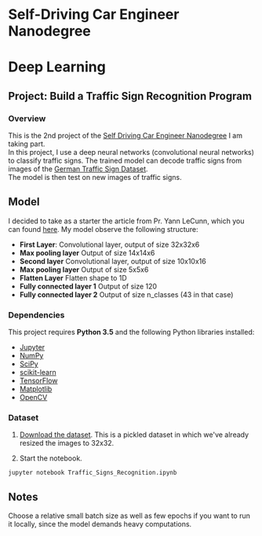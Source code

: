 # Self-Driving Car Engineer Nanodegree
# Deep Learning
## Project: Build a Traffic Sign Recognition Program

### Overview

This is the 2nd project of the <a href="https://www.udacity.com/course/self-driving-car-engineer-nanodegree--nd013">Self Driving Car Engineer Nanodegree</a> I am taking part. <br>
In this project, I use a deep neural networks (convolutional neural networks) to classify traffic signs. The trained model can decode traffic signs from images of the [German Traffic Sign Dataset](http://benchmark.ini.rub.de/?section=gtsrb&subsection=dataset). <br>
The model is then test on new images of traffic signs. 

## Model
I decided to take as a starter the article from Pr. Yann LeCunn, which you can found [here](http://yann.lecun.com/exdb/publis/pdf/sermanet-ijcnn-11.pdf). 
My model observe the following structure: 
- <b>First Layer</b>: Convolutional layer, output of size 32x32x6
- <b>Max pooling layer</b> Output of size 14x14x6
- <b>Second layer</b> Convolutional layer, output of size 10x10x16
- <b>Max pooling layer</b> Output of size 5x5x6
- <b>Flatten Layer</b> Flatten shape to 1D
- <b>Fully connected layer 1</b> Output of size 120
- <b>Fully connected layer 2</b> Output of size n_classes (43 in that case)

### Dependencies

This project requires **Python 3.5** and the following Python libraries installed:

- [Jupyter](http://jupyter.org/)
- [NumPy](http://www.numpy.org/)
- [SciPy](https://www.scipy.org/)
- [scikit-learn](http://scikit-learn.org/)
- [TensorFlow](http://tensorflow.org)
- [Matplotlib](http://matplotlib.org/)
- [OpenCV](http://opencv.org/)

### Dataset

1. [Download the dataset](https://d17h27t6h515a5.cloudfront.net/topher/2016/November/581faac4_traffic-signs-data/traffic-signs-data.zip). This is a pickled dataset in which we've already resized the images to 32x32.

2. Start the notebook.
```
jupyter notebook Traffic_Signs_Recognition.ipynb
```

## Notes

Choose a relative small batch size as well as few epochs if you want to run it locally, since the model demands heavy computations.  



